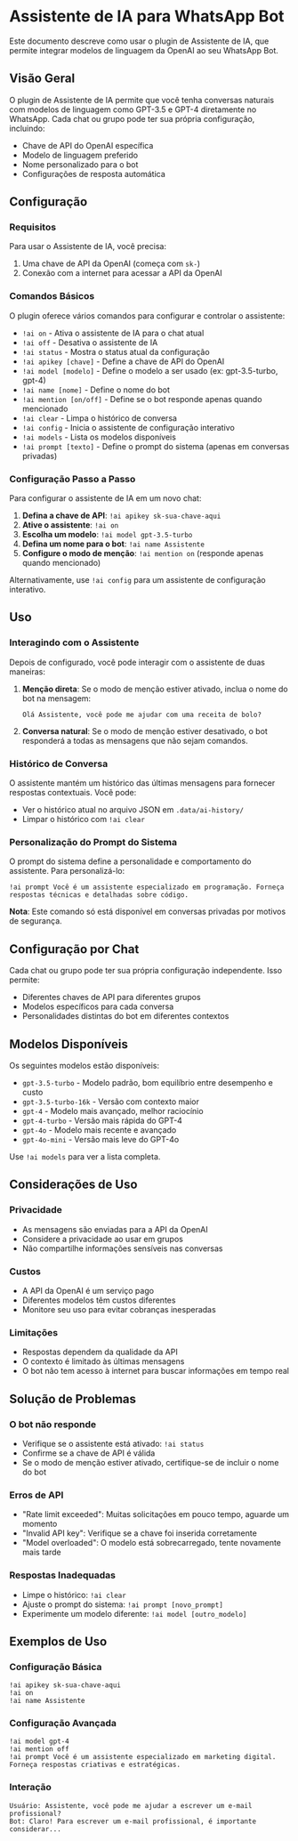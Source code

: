 # Assistente de IA para WhatsApp Bot

Este documento descreve como usar o plugin de Assistente de IA, que permite integrar modelos de linguagem da OpenAI ao seu WhatsApp Bot.

## Visão Geral

O plugin de Assistente de IA permite que você tenha conversas naturais com modelos de linguagem como GPT-3.5 e GPT-4 diretamente no WhatsApp. Cada chat ou grupo pode ter sua própria configuração, incluindo:

- Chave de API do OpenAI específica
- Modelo de linguagem preferido
- Nome personalizado para o bot
- Configurações de resposta automática

## Configuração

### Requisitos

Para usar o Assistente de IA, você precisa:

1. Uma chave de API da OpenAI (começa com `sk-`)
2. Conexão com a internet para acessar a API da OpenAI

### Comandos Básicos

O plugin oferece vários comandos para configurar e controlar o assistente:

- `!ai on` - Ativa o assistente de IA para o chat atual
- `!ai off` - Desativa o assistente de IA
- `!ai status` - Mostra o status atual da configuração
- `!ai apikey [chave]` - Define a chave de API do OpenAI
- `!ai model [modelo]` - Define o modelo a ser usado (ex: gpt-3.5-turbo, gpt-4)
- `!ai name [nome]` - Define o nome do bot
- `!ai mention [on/off]` - Define se o bot responde apenas quando mencionado
- `!ai clear` - Limpa o histórico de conversa
- `!ai config` - Inicia o assistente de configuração interativo
- `!ai models` - Lista os modelos disponíveis
- `!ai prompt [texto]` - Define o prompt do sistema (apenas em conversas privadas)

### Configuração Passo a Passo

Para configurar o assistente de IA em um novo chat:

1. **Defina a chave de API**: `!ai apikey sk-sua-chave-aqui`
2. **Ative o assistente**: `!ai on`
3. **Escolha um modelo**: `!ai model gpt-3.5-turbo`
4. **Defina um nome para o bot**: `!ai name Assistente`
5. **Configure o modo de menção**: `!ai mention on` (responde apenas quando mencionado)

Alternativamente, use `!ai config` para um assistente de configuração interativo.

## Uso

### Interagindo com o Assistente

Depois de configurado, você pode interagir com o assistente de duas maneiras:

1. **Menção direta**: Se o modo de menção estiver ativado, inclua o nome do bot na mensagem:
   ```
   Olá Assistente, você pode me ajudar com uma receita de bolo?
   ```

2. **Conversa natural**: Se o modo de menção estiver desativado, o bot responderá a todas as mensagens que não sejam comandos.

### Histórico de Conversa

O assistente mantém um histórico das últimas mensagens para fornecer respostas contextuais. Você pode:

- Ver o histórico atual no arquivo JSON em `.data/ai-history/`
- Limpar o histórico com `!ai clear`

### Personalização do Prompt do Sistema

O prompt do sistema define a personalidade e comportamento do assistente. Para personalizá-lo:

```
!ai prompt Você é um assistente especializado em programação. Forneça respostas técnicas e detalhadas sobre código.
```

**Nota**: Este comando só está disponível em conversas privadas por motivos de segurança.

## Configuração por Chat

Cada chat ou grupo pode ter sua própria configuração independente. Isso permite:

- Diferentes chaves de API para diferentes grupos
- Modelos específicos para cada conversa
- Personalidades distintas do bot em diferentes contextos

## Modelos Disponíveis

Os seguintes modelos estão disponíveis:

- `gpt-3.5-turbo` - Modelo padrão, bom equilíbrio entre desempenho e custo
- `gpt-3.5-turbo-16k` - Versão com contexto maior
- `gpt-4` - Modelo mais avançado, melhor raciocínio
- `gpt-4-turbo` - Versão mais rápida do GPT-4
- `gpt-4o` - Modelo mais recente e avançado
- `gpt-4o-mini` - Versão mais leve do GPT-4o

Use `!ai models` para ver a lista completa.

## Considerações de Uso

### Privacidade

- As mensagens são enviadas para a API da OpenAI
- Considere a privacidade ao usar em grupos
- Não compartilhe informações sensíveis nas conversas

### Custos

- A API da OpenAI é um serviço pago
- Diferentes modelos têm custos diferentes
- Monitore seu uso para evitar cobranças inesperadas

### Limitações

- Respostas dependem da qualidade da API
- O contexto é limitado às últimas mensagens
- O bot não tem acesso à internet para buscar informações em tempo real

## Solução de Problemas

### O bot não responde

- Verifique se o assistente está ativado: `!ai status`
- Confirme se a chave de API é válida
- Se o modo de menção estiver ativado, certifique-se de incluir o nome do bot

### Erros de API

- "Rate limit exceeded": Muitas solicitações em pouco tempo, aguarde um momento
- "Invalid API key": Verifique se a chave foi inserida corretamente
- "Model overloaded": O modelo está sobrecarregado, tente novamente mais tarde

### Respostas Inadequadas

- Limpe o histórico: `!ai clear`
- Ajuste o prompt do sistema: `!ai prompt [novo_prompt]`
- Experimente um modelo diferente: `!ai model [outro_modelo]`

## Exemplos de Uso

### Configuração Básica

```
!ai apikey sk-sua-chave-aqui
!ai on
!ai name Assistente
```

### Configuração Avançada

```
!ai model gpt-4
!ai mention off
!ai prompt Você é um assistente especializado em marketing digital. Forneça respostas criativas e estratégicas.
```

### Interação

```
Usuário: Assistente, você pode me ajudar a escrever um e-mail profissional?
Bot: Claro! Para escrever um e-mail profissional, é importante considerar...
